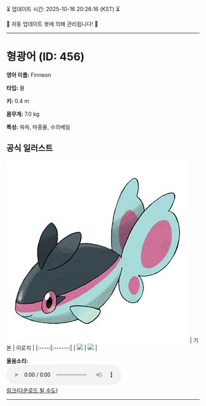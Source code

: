 
⏳ 업데이트 시간: 2025-10-16 20:26:16 (KST) ⏳

🤖 자동 업데이트 봇에 의해 관리됩니다! 🤖

---

# 형광어 (ID: 456)
**영어 이름:** Finneon

**타입:** 물

**키:** 0.4 m

**몸무게:** 7.0 kg

**특성:** 쓱쓱, 마중물, 수의베일

## 공식 일러스트
![](https://raw.githubusercontent.com/PokeAPI/sprites/master/sprites/pokemon/other/official-artwork/456.png)
| 기본 | 이로치 |
|:----:|:------:|
| <img src="http://play.pokemonshowdown.com/sprites/ani/finneon.gif" width="200"> | <img src="http://play.pokemonshowdown.com/sprites/ani-shiny/finneon.gif" width="200"> |

**울음소리:**<br><audio controls src="https://raw.githubusercontent.com/PokeAPI/cries/main/cries/pokemon/latest/456.ogg"></audio><br> [링크(다운로드 될 수도)](https://raw.githubusercontent.com/PokeAPI/cries/main/cries/pokemon/latest/456.ogg)


---

